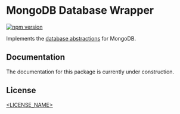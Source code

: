 # MongoDB Database Wrapper

[![npm version](https://badge.fury.io/js/@nmshd%2fdb-mongo.svg)](https://www.npmjs.com/package/@nmshd/db-mongo)

Implements the [database abstractions](https://www.npmjs.com/package/@nmshd/db-abstractions) for MongoDB.

## Documentation

The documentation for this package is currently under construction.

## License

[<LICENSE_NAME>](LICENSE)
